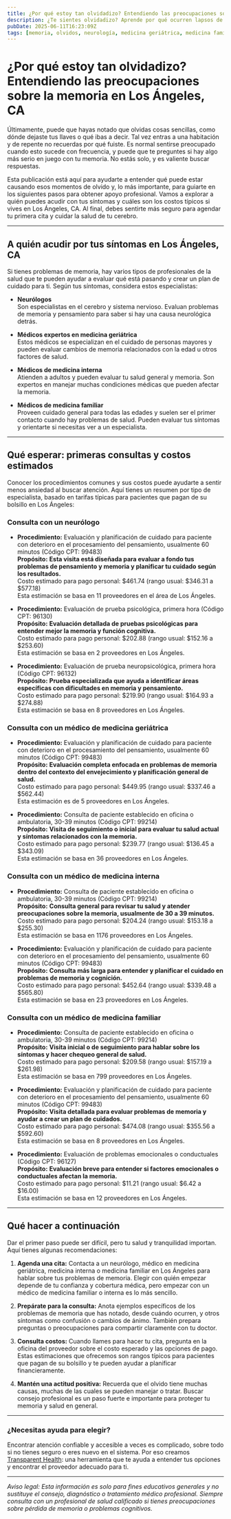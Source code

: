 ```yaml
---
title: ¿Por qué estoy tan olvidadizo? Entendiendo las preocupaciones sobre la memoria en Los Ángeles, CA  
description: ¿Te sientes olvidadizo? Aprende por qué ocurren lapsos de memoria y cómo dar los siguientes pasos para recibir atención en Los Ángeles, CA.  
pubDate: 2025-06-11T16:23:09Z  
tags: [memoria, olvidos, neurología, medicina geriátrica, medicina familiar, Los Ángeles, salud]  
---
```


# ¿Por qué estoy tan olvidadizo? Entendiendo las preocupaciones sobre la memoria en Los Ángeles, CA

Últimamente, puede que hayas notado que olvidas cosas sencillas, como dónde dejaste tus llaves o qué ibas a decir. Tal vez entras a una habitación y de repente no recuerdas por qué fuiste. Es normal sentirse preocupado cuando esto sucede con frecuencia, y puede que te preguntes si hay algo más serio en juego con tu memoria. No estás solo, y es valiente buscar respuestas.

Esta publicación está aquí para ayudarte a entender qué puede estar causando esos momentos de olvido y, lo más importante, para guiarte en los siguientes pasos para obtener apoyo profesional. Vamos a explorar a quién puedes acudir con tus síntomas y cuáles son los costos típicos si vives en Los Ángeles, CA. Al final, debes sentirte más seguro para agendar tu primera cita y cuidar la salud de tu cerebro.

---

## A quién acudir por tus síntomas en Los Ángeles, CA

Si tienes problemas de memoria, hay varios tipos de profesionales de la salud que te pueden ayudar a evaluar qué está pasando y crear un plan de cuidado para ti. Según tus síntomas, considera estos especialistas:

- **Neurólogos**  
  Son especialistas en el cerebro y sistema nervioso. Evaluan problemas de memoria y pensamiento para saber si hay una causa neurológica detrás.

- **Médicos expertos en medicina geriátrica**  
  Estos médicos se especializan en el cuidado de personas mayores y pueden evaluar cambios de memoria relacionados con la edad u otros factores de salud.

- **Médicos de medicina interna**  
  Atienden a adultos y pueden evaluar tu salud general y memoria. Son expertos en manejar muchas condiciones médicas que pueden afectar la memoria.

- **Médicos de medicina familiar**  
  Proveen cuidado general para todas las edades y suelen ser el primer contacto cuando hay problemas de salud. Pueden evaluar tus síntomas y orientarte si necesitas ver a un especialista.

---

## Qué esperar: primeras consultas y costos estimados

Conocer los procedimientos comunes y sus costos puede ayudarte a sentir menos ansiedad al buscar atención. Aquí tienes un resumen por tipo de especialista, basado en tarifas típicas para pacientes que pagan de su bolsillo en Los Ángeles:

### Consulta con un neurólogo

- **Procedimiento:** Evaluación y planificación de cuidado para paciente con deterioro en el procesamiento del pensamiento, usualmente 60 minutos (Código CPT: 99483)  
  **Propósito:** **Esta visita está diseñada para evaluar a fondo tus problemas de pensamiento y memoria y planificar tu cuidado según los resultados.**  
  Costo estimado para pago personal: $461.74 (rango usual: $346.31 a $577.18)  
  Esta estimación se basa en 11 proveedores en el área de Los Ángeles.

- **Procedimiento:** Evaluación de prueba psicológica, primera hora (Código CPT: 96130)  
  **Propósito:** **Evaluación detallada de pruebas psicológicas para entender mejor la memoria y función cognitiva.**  
  Costo estimado para pago personal: $202.88 (rango usual: $152.16 a $253.60)  
  Esta estimación se basa en 2 proveedores en Los Ángeles.

- **Procedimiento:** Evaluación de prueba neuropsicológica, primera hora (Código CPT: 96132)  
  **Propósito:** **Prueba especializada que ayuda a identificar áreas específicas con dificultades en memoria y pensamiento.**  
  Costo estimado para pago personal: $219.90 (rango usual: $164.93 a $274.88)  
  Esta estimación se basa en 8 proveedores en Los Ángeles.

### Consulta con un médico de medicina geriátrica

- **Procedimiento:** Evaluación y planificación de cuidado para paciente con deterioro en el procesamiento del pensamiento, usualmente 60 minutos (Código CPT: 99483)  
  **Propósito:** **Evaluación completa enfocada en problemas de memoria dentro del contexto del envejecimiento y planificación general de salud.**  
  Costo estimado para pago personal: $449.95 (rango usual: $337.46 a $562.44)  
  Esta estimación es de 5 proveedores en Los Ángeles.

- **Procedimiento:** Consulta de paciente establecido en oficina o ambulatoria, 30-39 minutos (Código CPT: 99214)  
  **Propósito:** **Visita de seguimiento o inicial para evaluar tu salud actual y síntomas relacionados con la memoria.**  
  Costo estimado para pago personal: $239.77 (rango usual: $136.45 a $343.09)  
  Esta estimación se basa en 36 proveedores en Los Ángeles.

### Consulta con un médico de medicina interna

- **Procedimiento:** Consulta de paciente establecido en oficina o ambulatoria, 30-39 minutos (Código CPT: 99214)  
  **Propósito:** **Consulta general para revisar tu salud y atender preocupaciones sobre la memoria, usualmente de 30 a 39 minutos.**  
  Costo estimado para pago personal: $204.24 (rango usual: $153.18 a $255.30)  
  Esta estimación se basa en 1176 proveedores en Los Ángeles.

- **Procedimiento:** Evaluación y planificación de cuidado para paciente con deterioro en el procesamiento del pensamiento, usualmente 60 minutos (Código CPT: 99483)  
  **Propósito:** **Consulta más larga para entender y planificar el cuidado en problemas de memoria y cognición.**  
  Costo estimado para pago personal: $452.64 (rango usual: $339.48 a $565.80)  
  Esta estimación se basa en 23 proveedores en Los Ángeles.

### Consulta con un médico de medicina familiar

- **Procedimiento:** Consulta de paciente establecido en oficina o ambulatoria, 30-39 minutos (Código CPT: 99214)  
  **Propósito:** **Visita inicial o de seguimiento para hablar sobre los síntomas y hacer chequeo general de salud.**  
  Costo estimado para pago personal: $209.58 (rango usual: $157.19 a $261.98)  
  Esta estimación se basa en 799 proveedores en Los Ángeles.

- **Procedimiento:** Evaluación y planificación de cuidado para paciente con deterioro en el procesamiento del pensamiento, usualmente 60 minutos (Código CPT: 99483)  
  **Propósito:** **Visita detallada para evaluar problemas de memoria y ayudar a crear un plan de cuidados.**  
  Costo estimado para pago personal: $474.08 (rango usual: $355.56 a $592.60)  
  Esta estimación se basa en 8 proveedores en Los Ángeles.

- **Procedimiento:** Evaluación de problemas emocionales o conductuales (Código CPT: 96127)  
  **Propósito:** **Evaluación breve para entender si factores emocionales o conductuales afectan la memoria.**  
  Costo estimado para pago personal: $11.21 (rango usual: $6.42 a $16.00)  
  Esta estimación se basa en 12 proveedores en Los Ángeles.

---

## Qué hacer a continuación

Dar el primer paso puede ser difícil, pero tu salud y tranquilidad importan. Aquí tienes algunas recomendaciones:

1. **Agenda una cita:** Contacta a un neurólogo, médico en medicina geriátrica, medicina interna o medicina familiar en Los Ángeles para hablar sobre tus problemas de memoria. Elegir con quién empezar depende de tu confianza y cobertura médica, pero empezar con un médico de medicina familiar o interna es lo más sencillo.

2. **Prepárate para la consulta:** Anota ejemplos específicos de los problemas de memoria que has notado, desde cuándo ocurren, y otros síntomas como confusión o cambios de ánimo. También prepara preguntas o preocupaciones para compartir claramente con tu doctor.

3. **Consulta costos:** Cuando llames para hacer tu cita, pregunta en la oficina del proveedor sobre el costo esperado y las opciones de pago. Estas estimaciones que ofrecemos son rangos típicos para pacientes que pagan de su bolsillo y te pueden ayudar a planificar financieramente.

4. **Mantén una actitud positiva:** Recuerda que el olvido tiene muchas causas, muchas de las cuales se pueden manejar o tratar. Buscar consejo profesional es un paso fuerte e importante para proteger tu memoria y salud en general.

---

### ¿Necesitas ayuda para elegir?

Encontrar atención confiable y accesible a veces es complicado, sobre todo si no tienes seguro o eres nuevo en el sistema. Por eso creamos [Transparent Health](https://transparenthealth.ai): una herramienta que te ayuda a entender tus opciones y encontrar el proveedor adecuado para ti. 

---

*Aviso legal: Esta información es solo para fines educativos generales y no sustituye el consejo, diagnóstico o tratamiento médico profesional. Siempre consulta con un profesional de salud calificado si tienes preocupaciones sobre pérdida de memoria o problemas cognitivos.*